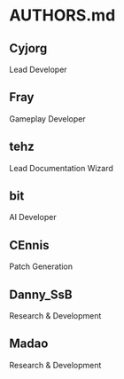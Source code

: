 # AUTHORS.md
## Cyjorg        
Lead Developer
## Fray          
Gameplay Developer
## tehz
Lead Documentation Wizard
## bit
AI Developer 
## CEnnis
Patch Generation
## Danny_SsB
Research & Development
## Madao
Research & Development
